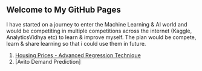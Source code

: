 ## Welcome to My GitHub Pages

I have started on a journey to enter the Machine Learning & AI world and would be competiting in multiple competitions across the internet (Kaggle, AnalyticsVidhya etc) to learn & improve myself. The plan would be compete, learn & share learning so that i could use them in future. 

1. [Housing Prices - Advanced Regression Technique](https://github.com/ankit-mjain/Learnings/edit/master/HousingPrices.md) 
2. [Avito Demand Prediction]


